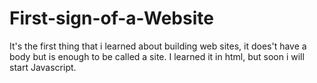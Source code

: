 # First-sign-of-a-Website
It's the first thing that i learned about building web sites, it does't have a body but is enough to be called a site.
I learned it in html, but soon i will start Javascript.
